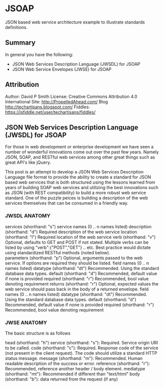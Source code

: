 # JSOAP
JSON based web service architecture example to illustrate standards definitions.

## Summary
In general you have the following:
- JSON Web Services Description Language (JWSDL) for JSOAP
- JSON Web Service Envelopes (JWSE) for JSOAP

## Attribution
Author: David P Smith
License: Creative Commons Attribution 4.0 International
Site: http://PropelledAhead.com/
Blog http://techartisans.blogspot.com/
Fiddles: https://jsfiddle.net/user/techartisans/fiddles/

## JSON Web Services Description Language (JWSDL) for JSOAP

For those in web development or enterprise development we have seen a number of wonderful innovations come out over the past few years. Namely JSON, SOAP, and RESTful web services among other great things such as great API's like jQuery.

This post is an attempt to develop a JSON Web Services Description Language file format to provide the ability to create a standard for JSON based web services that is both structured using the lessons learned from years of building SOAP web services and utilizing the best innovations such as JSON (with REST compatibility) to build a more robust web service standard. One of the puzzle peices is building a description of the web services themselves that can be consumed in a friendly way.

### JWSDL ANATOMY

services (shorthand: "s")
service names (0 .. n names listed)
description (shorthand: "d") Required description of the web service
location (shorthand: "l") Required location of the web service
verb (shorthand: "v") Optional, defaults to GET and POST if not stated. Multiple verbs can be listed by using "verb":{"POST","GET"} .. etc. Best practice would dictate using standardized RESTful methods (noted below).  
parameters (shorthand: "p") Optional, arguments passed to the web service. If options are required they should be listed.
field names (0 .. n names listed)
datatype (shorthand: "dt") Recommended. Using the standard database data types.
default (shorthand: "d") Recommended, default value if none is provided
required (shorthand: "r") Recommended, bool value denoting requirement
returns (shorthand: "r") Optional, expected values the web service should pass back in the body of a returned envelope. 
field names (0 .. n names listed)
datatype (shorthand: "dt") Recommended. Using the standard database data types.
default (shorthand: "d") Recommended, default value if none is provided
required (shorthand: "r") Recommended, bool value denoting requirement


### JWSE ANATOMY

The basic structure is as follows


head (shorthand: "h")
service (shorthand: "s"): Required. Service origin URI to be called.
code (shorthand: "c"): Required. Response code of the service (not present in the client request). The code should utilize a standard HTTP status message.
message (shorthand: "m"): Recommended. Human readable description of the success or error.
reference (shorthand: "r"): Recommended, reference another header / body element.
mediatype (shorthand: "mt"): Recommended if different than "text/html"
body (shorthand: "b"): data returned from the request (if any)
